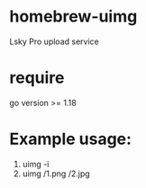 # homebrew-uimg
Lsky Pro upload service 

# require
go version >= 1.18

# Example usage:
1. uimg -i
2. uimg /1.png /2.jpg
